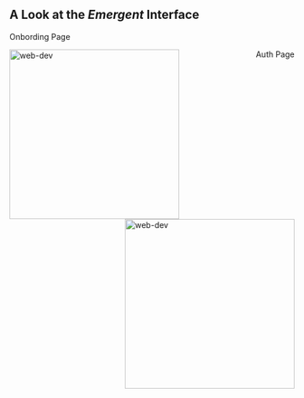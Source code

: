 <h2>A Look at the <i>Emergent</i> Interface</h2>
<p align="left">Onbording Page</p>
<img align="left" width="300" src="https://github.com/PRAKALP-PANDE/Emergent/assets/91276322/eda0448f-7ba6-4a21-b668-ea51eb2c3fa7" alt="web-dev" border="0">
<p align="right" >Auth Page</p>
<img align="right" width="300" src="https://github.com/PRAKALP-PANDE/Emergent/assets/91276322/7d6d51ba-4ffc-4598-9dbb-9cf6b7cec905" alt="web-dev" border="0">
